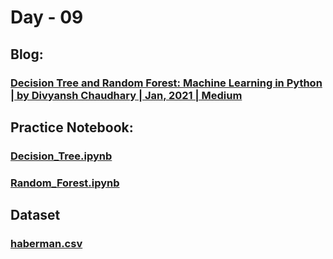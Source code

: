 # Day - 09
## Blog:
### [Decision Tree and Random Forest: Machine Learning in Python | by Divyansh Chaudhary | Jan, 2021 | Medium](https://divyansh7c.medium.com/decision-tree-and-random-forest-machine-learning-in-python-b62b7c82db87)
## Practice Notebook:
### [Decision_Tree.ipynb](https://github.com/itsDV7/Internity-Practice-Notebooks/blob/main/Day-09/Decision_Tree.ipynb)
### [Random_Forest.ipynb](https://github.com/itsDV7/Internity-Practice-Notebooks/blob/main/Day-09/Random_Forest.ipynb)
## Dataset
### [haberman.csv]()
